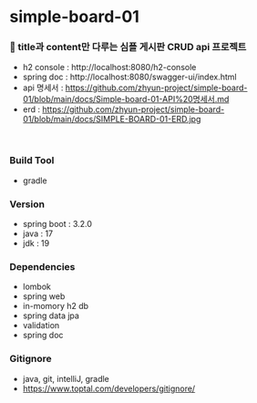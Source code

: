 # simple-board-01

### 📜 title과 content만 다루는 심플 게시판 CRUD api 프로젝트

- h2 console : http://localhost:8080/h2-console    
- spring doc : http://localhost:8080/swagger-ui/index.html
- api 명세서  : https://github.com/zhyun-project/simple-board-01/blob/main/docs/Simple-board-01-API%20명세서.md
- erd : https://github.com/zhyun-project/simple-board-01/blob/main/docs/SIMPLE-BOARD-01-ERD.jpg

<br>

### Build Tool
- gradle

### Version
- spring boot : 3.2.0
- java : 17
- jdk : 19

### Dependencies
- lombok
- spring web
- in-momory h2 db
- spring data jpa
- validation
- spring doc

### Gitignore
- java, git, intelliJ, gradle
- https://www.toptal.com/developers/gitignore/



